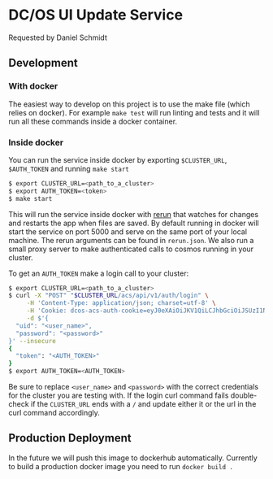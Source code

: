 # DC/OS UI Update Service

Requested by Daniel Schmidt

## Development

### With docker

The easiest way to develop on this project is to use the make file (which relies on docker).
For example `make test` will run linting and tests and it will run all these commands inside a docker container.

### Inside docker

You can run the service inside docker by exporting `$CLUSTER_URL`, `$AUTH_TOKEN` and running `make start`

```bash
$ export CLUSTER_URL=<path_to_a_cluster>
$ export AUTH_TOKEN=<token>
$ make start
```

This will run the service inside docker with [rerun](https://github.com/ivpusic/rerun) that watches for changes and restarts the app when files are saved. By default running in docker will start the service on port 5000 and serve on the same port of your local machine. The rerun arguments can be found in `rerun.json`. We also run a small proxy server to make authenticated calls to cosmos running in your cluster.

To get an `AUTH_TOKEN` make a login call to your cluster:
```bash
$ export CLUSTER_URL=<path_to_a_cluster>
$ curl -X "POST" "$CLUSTER_URL/acs/api/v1/auth/login" \
     -H 'Content-Type: application/json; charset=utf-8' \
     -H 'Cookie: dcos-acs-auth-cookie=eyJ0eXAiOiJKV1QiLCJhbGciOiJSUzI1NiJ9.eyJ1aWQiOiJib290c3RyYXB1c2VyIiwiZXhwIjoxNTQzMTQ5Mzg2fQ.dohBG1Xrmd_Bg-Yyt5PSGNxE2Yg4Hk486jrfcCeQfVBqW0w6N2zC0lynxOHs8G_v6lAbX5K0cR16JHfOVTuR5X3H88QyJVyZb-AwrF3Ehd6reNQUZFephjTArDcpullyzXUzR2jOXv86ghu6fOI5qRBo5lPbS9pq8B3zRlIAHc_3ChT2adp4z9vyOHTGrhdzmuWDNJMsw2BcDfOOxXK_jxaL3NJGlN4ECi_yxxSXt1FzCVZBC__jd0_cD8FmToFgARV6EvT4ABrTpftByjAYoAzsS_31taDoQTnLPq4Ndo5K2wFT2T2f8OS8Or37MlZylAnnvByXUD3hjXrVYcYMcw; dcos-acs-info-cookie="eyJ1aWQiOiAiYm9vdHN0cmFwdXNlciIsICJkZXNjcmlwdGlvbiI6ICJCb290c3RyYXAgc3VwZXJ1c2VyIiwgImlzX3JlbW90ZSI6IGZhbHNlfQ=="' \
     -d $'{
  "uid": "<user_name>",
  "password": "<password>"
}' --insecure
{
  "token": "<AUTH_TOKEN>"
}
$ export AUTH_TOKEN=<AUTH_TOKEN>
```
Be sure to replace `<user_name>` and `<password>` with the correct credentials for the cluster you are testing with. If the login curl command fails double-check if the `CLUSTER_URL` ends with a `/` and update either it or the url in the curl command accordingly.

## Production Deployment

In the future we will push this image to dockerhub automatically.
Currently to build a production docker image you need to run `docker build .`
